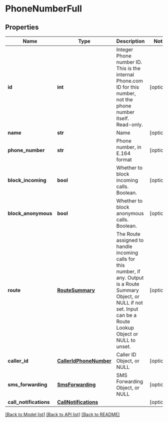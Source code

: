 # PhoneNumberFull

## Properties
Name | Type | Description | Notes
------------ | ------------- | ------------- | -------------
**id** | **int** | Integer Phone number ID. This is the internal Phone.com ID for this number, not the phone number itself. Read-only. | [optional] 
**name** | **str** | Name | [optional] 
**phone_number** | **str** | Phone number, in E.164 format | [optional] 
**block_incoming** | **bool** | Whether to block incoming calls. Boolean. | [optional] 
**block_anonymous** | **bool** | Whether to block anonymous calls. Boolean. | [optional] 
**route** | [**RouteSummary**](RouteSummary.md) | The Route assigned to handle incoming calls for this number, if any. Output is a Route Summary Object, or NULL if not set. Input can be a Route Lookup Object or NULL to unset. | [optional] 
**caller_id** | [**CallerIdPhoneNumber**](CallerIdPhoneNumber.md) | Caller ID Object, or NULL | [optional] 
**sms_forwarding** | [**SmsForwarding**](SmsForwarding.md) | SMS Forwarding Object, or NULL | [optional] 
**call_notifications** | [**CallNotifications**](CallNotifications.md) |  | [optional] 

[[Back to Model list]](../README.md#documentation-for-models) [[Back to API list]](../README.md#documentation-for-api-endpoints) [[Back to README]](../README.md)



